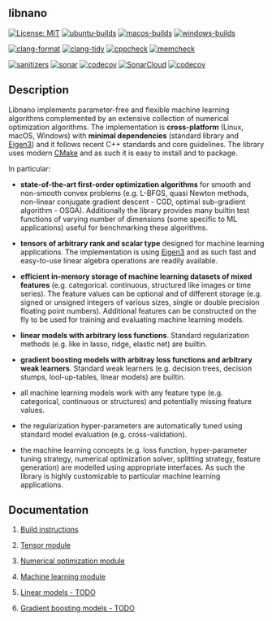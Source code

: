 ## libnano

[![License: MIT](https://img.shields.io/badge/License-MIT-green.svg)](https://opensource.org/licenses/MIT)
[![ubuntu-builds](https://github.com/accosmin-org/libnano/actions/workflows/deploy_ubuntu.yml/badge.svg)](https://github.com/accosmin-org/libnano/actions/workflows/deploy_ubuntu.yml)
[![macos-builds](https://github.com/accosmin-org/libnano/actions/workflows/deploy_macos.yml/badge.svg)](https://github.com/accosmin-org/libnano/actions/workflows/deploy_macos.yml)
[![windows-builds](https://github.com/accosmin-org/libnano/actions/workflows/deploy_windows.yml/badge.svg)](https://github.com/accosmin-org/libnano/actions/workflows/deploy_windows.yml)

[![clang-format](https://github.com/accosmin-org/libnano/actions/workflows/clang_format.yml/badge.svg)](https://github.com/accosmin-org/libnano/actions/workflows/clang_format.yml)
[![clang-tidy](https://github.com/accosmin-org/libnano/actions/workflows/clang_tidy.yml/badge.svg)](https://github.com/accosmin-org/libnano/actions/workflows/clang_tidy.yml)
[![cppcheck](https://github.com/accosmin-org/libnano/actions/workflows/cppcheck.yml/badge.svg)](https://github.com/accosmin-org/libnano/actions/workflows/cppcheck.yml)
[![memcheck](https://github.com/accosmin-org/libnano/actions/workflows/memcheck.yml/badge.svg)](https://github.com/accosmin-org/libnano/actions/workflows/memcheck.yml)

[![sanitizers](https://github.com/accosmin-org/libnano/actions/workflows/sanitizers.yml/badge.svg)](https://github.com/accosmin-org/libnano/actions/workflows/sanitizers.yml)
[![sonar](https://github.com/accosmin-org/libnano/actions/workflows/sonar.yml/badge.svg)](https://github.com/accosmin-org/libnano/actions/workflows/sonar.yml)
[![codecov](https://github.com/accosmin-org/libnano/actions/workflows/codecov.yml/badge.svg)](https://github.com/accosmin-org/libnano/actions/workflows/codecov.yml)
[![SonarCloud](https://sonarcloud.io/api/project_badges/measure?project=libnano&metric=alert_status)](https://sonarcloud.io/summary/overall?id=libnano)
[![codecov](https://codecov.io/gh/accosmin-org/libnano/branch/master/graph/badge.svg?token=X2IkpkoQEB)](https://codecov.io/gh/accosmin-org/libnano)

## Description

Libnano implements parameter-free and flexible machine learning algorithms complemented by an extensive collection of numerical optimization algorithms. The implementation is **cross-platform** (Linux, macOS, Windows) with **minimal dependencies** (standard library and [Eigen3](https://eigen.tuxfamily.org)) and it follows recent C++ standards and core guidelines. The library uses modern [CMake](https://cmake.org/) and as such it is easy to install and to package.


In particular:

* **state-of-the-art first-order optimization algorithms** for smooth and non-smooth convex problems (e.g. L-BFGS, quasi Newton methods, non-linear conjugate gradient descent - CGD, optimal sub-gradient algorithm - OSGA). Additionally the library provides many builtin test functions of varying number of dimensions (some specific to ML applications) useful for benchmarking these algorithms.

* **tensors of arbitrary rank and scalar type** designed for machine learning applications. The implementation is using [Eigen3](https://eigen.tuxfamily.org) and as such fast and easy-to-use linear algebra operations are readily available.

* **efficient in-memory storage of machine learning datasets of mixed features** (e.g. categorical. continuous, structured like images or time series). The feature values can be optional and of different storage (e.g. signed or unsigned integers of various sizes, single or double precision floating point numbers). Additional features can be constructed on the fly to be used for training and evaluating machine learning models.

* **linear models with arbitrary loss functions**. Standard regularization methods (e.g. like in lasso, ridge, elastic net) are builtin.

* **gradient boosting models with arbitray loss functions and arbitrary weak learners**. Standard weak learners (e.g. decision trees, decision stumps, lool-up-tables, linear models) are builtin.

* all machine learning models work with any feature type (e.g. categorical, continuous or structures) and potentially missing feature values.

* the regularization hyper-parameters are automatically tuned using standard model evaluation (e.g. cross-validation).

* the machine learning concepts (e.g. loss function, hyper-parameter tuning strategy, numerical optimization solver, splitting strategy, feature generation) are modelled using appropriate interfaces. As such the library is highly customizable to particular machine learning applications.


## Documentation

1. [Build instructions](docs/build.md)

2. [Tensor module](docs/tensor.md)

3. [Numerical optimization module](docs/solver.md)

4. [Machine learning module](docs/mlearn.md)

5. [Linear models - TODO](docs/linear.md)

6. [Gradient boosting models - TODO](docs/gboost.md)
